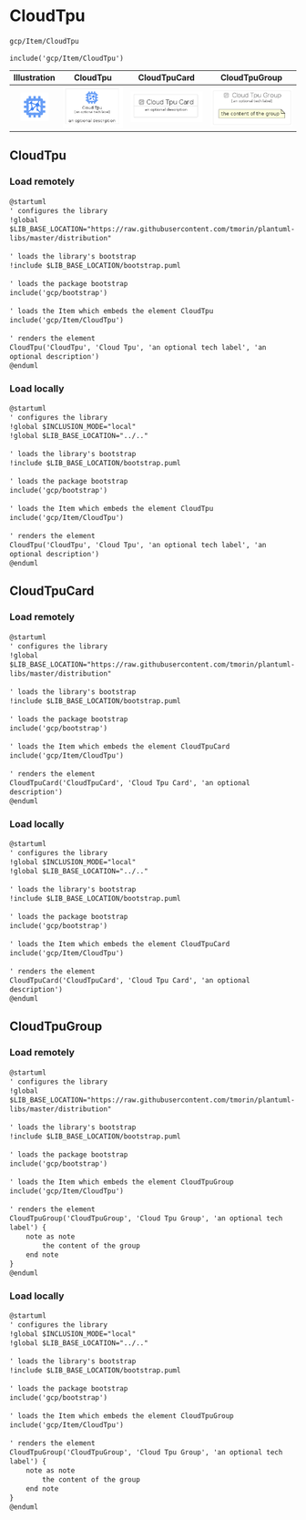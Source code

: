 # CloudTpu


```text
gcp/Item/CloudTpu
```

```text
include('gcp/Item/CloudTpu')
```



| Illustration | CloudTpu | CloudTpuCard | CloudTpuGroup |
| :---: | :---: | :---: | :---: |
| ![illustration for Illustration](../../gcp/Item/CloudTpu.png) | ![illustration for CloudTpu](../../gcp/Item/CloudTpu.Local.png) | ![illustration for CloudTpuCard](../../gcp/Item/CloudTpuCard.Local.png) | ![illustration for CloudTpuGroup](../../gcp/Item/CloudTpuGroup.Local.png) |




## CloudTpu

### Load remotely
```plantuml
@startuml
' configures the library
!global $LIB_BASE_LOCATION="https://raw.githubusercontent.com/tmorin/plantuml-libs/master/distribution"

' loads the library's bootstrap
!include $LIB_BASE_LOCATION/bootstrap.puml

' loads the package bootstrap
include('gcp/bootstrap')

' loads the Item which embeds the element CloudTpu
include('gcp/Item/CloudTpu')

' renders the element
CloudTpu('CloudTpu', 'Cloud Tpu', 'an optional tech label', 'an optional description')
@enduml
```

### Load locally
```plantuml
@startuml
' configures the library
!global $INCLUSION_MODE="local"
!global $LIB_BASE_LOCATION="../.."

' loads the library's bootstrap
!include $LIB_BASE_LOCATION/bootstrap.puml

' loads the package bootstrap
include('gcp/bootstrap')

' loads the Item which embeds the element CloudTpu
include('gcp/Item/CloudTpu')

' renders the element
CloudTpu('CloudTpu', 'Cloud Tpu', 'an optional tech label', 'an optional description')
@enduml
```

## CloudTpuCard

### Load remotely
```plantuml
@startuml
' configures the library
!global $LIB_BASE_LOCATION="https://raw.githubusercontent.com/tmorin/plantuml-libs/master/distribution"

' loads the library's bootstrap
!include $LIB_BASE_LOCATION/bootstrap.puml

' loads the package bootstrap
include('gcp/bootstrap')

' loads the Item which embeds the element CloudTpuCard
include('gcp/Item/CloudTpu')

' renders the element
CloudTpuCard('CloudTpuCard', 'Cloud Tpu Card', 'an optional description')
@enduml
```

### Load locally
```plantuml
@startuml
' configures the library
!global $INCLUSION_MODE="local"
!global $LIB_BASE_LOCATION="../.."

' loads the library's bootstrap
!include $LIB_BASE_LOCATION/bootstrap.puml

' loads the package bootstrap
include('gcp/bootstrap')

' loads the Item which embeds the element CloudTpuCard
include('gcp/Item/CloudTpu')

' renders the element
CloudTpuCard('CloudTpuCard', 'Cloud Tpu Card', 'an optional description')
@enduml
```

## CloudTpuGroup

### Load remotely
```plantuml
@startuml
' configures the library
!global $LIB_BASE_LOCATION="https://raw.githubusercontent.com/tmorin/plantuml-libs/master/distribution"

' loads the library's bootstrap
!include $LIB_BASE_LOCATION/bootstrap.puml

' loads the package bootstrap
include('gcp/bootstrap')

' loads the Item which embeds the element CloudTpuGroup
include('gcp/Item/CloudTpu')

' renders the element
CloudTpuGroup('CloudTpuGroup', 'Cloud Tpu Group', 'an optional tech label') {
    note as note
        the content of the group
    end note
}
@enduml
```

### Load locally
```plantuml
@startuml
' configures the library
!global $INCLUSION_MODE="local"
!global $LIB_BASE_LOCATION="../.."

' loads the library's bootstrap
!include $LIB_BASE_LOCATION/bootstrap.puml

' loads the package bootstrap
include('gcp/bootstrap')

' loads the Item which embeds the element CloudTpuGroup
include('gcp/Item/CloudTpu')

' renders the element
CloudTpuGroup('CloudTpuGroup', 'Cloud Tpu Group', 'an optional tech label') {
    note as note
        the content of the group
    end note
}
@enduml
```

